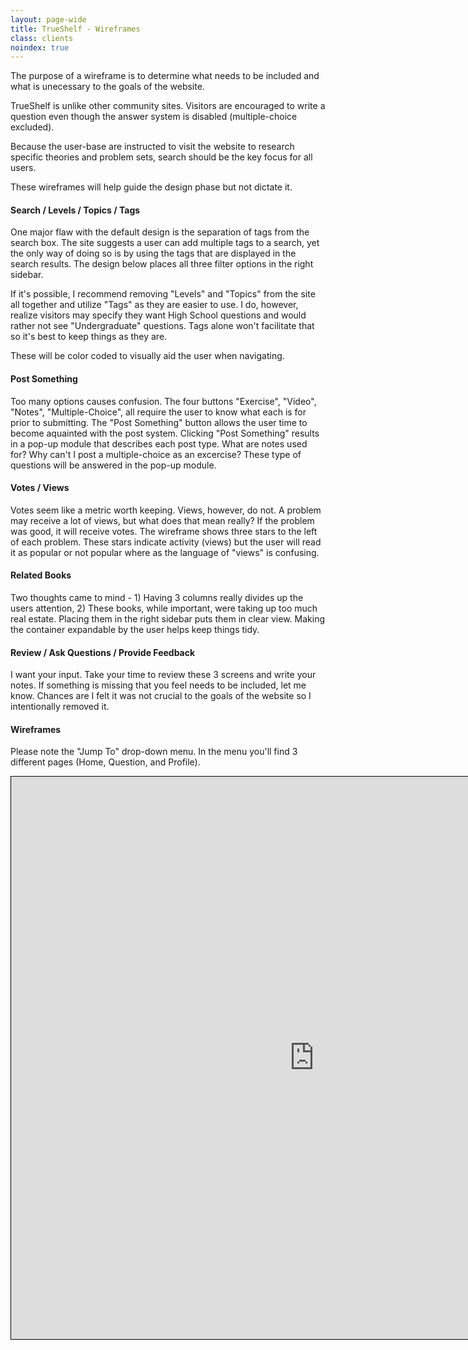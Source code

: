 ```yaml
---
layout: page-wide
title: TrueShelf - Wireframes
class: clients
noindex: true
---
```

The purpose of a wireframe is to determine what needs to be included and what is unecessary to the goals of the website.

TrueShelf is unlike other community sites. Visitors are encouraged to write a question even though the answer system is disabled (multiple-choice excluded).

Because the user-base are instructed to visit the website to research specific theories and problem sets, search should be the key focus for all users.

These wireframes will help guide the design phase but not dictate it.

#### Search / Levels / Topics / Tags

One major flaw with the default design is the separation of tags from the search box. The site suggests a user can add multiple tags to a search, yet the only way of doing so is by using the tags that are displayed in the search results. The design below places all three filter options in the right sidebar.

If it's possible, I recommend removing "Levels" and "Topics" from the site all together and utilize "Tags" as they are easier to use. I do, however, realize visitors may specify they want High School questions and would rather not see "Undergraduate" questions. Tags alone won't facilitate that so it's best to keep things as they are.

These will be color coded to visually aid the user when navigating.

#### Post Something

Too many options causes confusion. The four buttons "Exercise", "Video", "Notes", "Multiple-Choice", all require the user to know what each is for prior to submitting. The "Post Something" button allows the user time to become aquainted with the post system. Clicking "Post Something" results in a pop-up module that describes each post type. What are notes used for? Why can't I post a multiple-choice as an excercise? These type of questions will be answered in the pop-up module.

#### Votes / Views

Votes seem like a metric worth keeping. Views, however, do not. A problem may receive a lot of views, but what does that mean really? If the problem was good, it will receive votes. The wireframe shows three stars to the left of each problem. These stars indicate activity (views) but the user will read it as popular or not popular where as the language of "views" is confusing.

#### Related Books

Two thoughts came to mind - 1) Having 3 columns really divides up the users attention, 2) These books, while important, were taking up too much real estate. Placing them in the right sidebar puts them in clear view. Making the container expandable by the user helps keep things tidy.

#### Review / Ask Questions / Provide Feedback

I want your input. Take your time to review these 3 screens and write your notes. If something is missing that you feel needs to be included, let me know. Chances are I felt it was not crucial to the goals of the website so I intentionally removed it.

#### Wireframes

Please note the "Jump To" drop-down menu. In the menu you'll find 3 different pages (Home, Question, and Profile).

<iframe width="970" height="900" src="https://gomockingbird.com/mockingbird/#3tbao9j" style="border: 1px solid black; margin: 0; padding: 0;"></iframe>